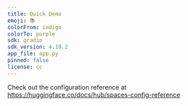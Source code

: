 ```yaml
---
title: Quick Demo
emoji: 📚
colorFrom: indigo
colorTo: purple
sdk: gradio
sdk_version: 4.19.2
app_file: app.py
pinned: false
license: cc
---
```


Check out the configuration reference at https://huggingface.co/docs/hub/spaces-config-reference
